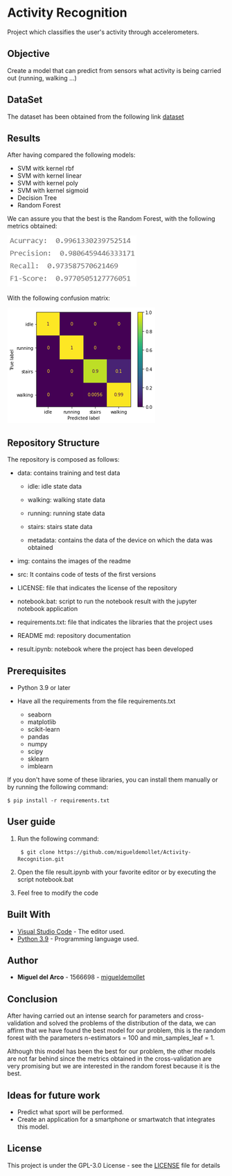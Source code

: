 # Activity Recognition
Project which classifies the user's activity through accelerometers.

## Objective
Create a model that can predict from sensors what activity is being carried out (running, walking ...)

## DataSet
The dataset has been obtained from the following link [dataset](https://www.kaggle.com/kosovanolexandr/data-for-activity-recognition)

## Results
After having compared the following models:
* SVM witk kernel rbf
* SVM with kernel linear
* SVM with kernel poly
* SVM with kernel sigmoid
* Decision Tree
* Random Forest

We can assure you that the best is the Random Forest, with the following metrics obtained:

![metric image](https://github.com/migueldemollet/Activity-Recognition/blob/main/img/metricas.png)

With the following confusion matrix:

![metric image](https://github.com/migueldemollet/Activity-Recognition/blob/main/img/output.png)

## Repository Structure
The repository is composed as follows:

* data: contains training and test data

    * idle: idle state data

    * walking: walking state data

    * running: running state data

    * stairs: stairs state data

    * metadata: contains the data of the device on which the data was obtained

* img: contains the images of the readme

* src: It contains code of tests of the first versions

* LICENSE: file that indicates the license of the repository

* notebook.bat: script to run the notebook result with the jupyter notebook application

* requirements.txt: file that indicates the libraries that the project uses

* README md: repository documentation

* result.ipynb: notebook where the project has been developed

## Prerequisites
* Python 3.9 or later
* Have all the requirements from the file requirements.txt
    
    * seaborn
    * matplotlib
    * scikit-learn
    * pandas
    * numpy
    * scipy
    * sklearn
    * imblearn


If you don't have some of these libraries, you can install them manually or by running the following command:

    $ pip install -r requirements.txt

## User guide
1. Run the following command:

        $ git clone https://github.com/migueldemollet/Activity-Recognition.git

2. Open the file result.ipynb with your favorite editor or by executing the script notebook.bat

3. Feel free to modify the code

## Built With
* [Visual Studio Code](https://code.visualstudio.com/) - The editor used.
* [Python 3.9](https://www.python.org/) - Programming language used.

## Author
* **Miguel del Arco** - 1566698 - [migueldemollet](https://github.com/migueldemollet)

## Conclusion
After having carried out an intense search for parameters and cross-validation and solved the problems of the distribution of the data, we can affirm that we have found the best model for our problem, this is the random forest with the parameters n-estimators = 100 and min_samples_leaf = 1.

Although this model has been the best for our problem, the other models are not far behind since the metrics obtained in the cross-validation are very promising but we are interested in the random forest because it is the best.

## Ideas for future work
* Predict what sport will be performed.
* Create an application for a smartphone or smartwatch that integrates this model.

## License
This project is under the GPL-3.0 License - see the [LICENSE](LICENSE) file for details
